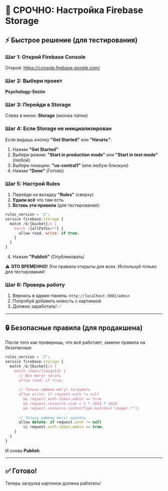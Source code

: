 # 🚨 СРОЧНО: Настройка Firebase Storage

## ⚡ Быстрое решение (для тестирования)

### Шаг 1: Открой Firebase Console

Открой: https://console.firebase.google.com/

### Шаг 2: Выбери проект

**Psychology-Sezim**

### Шаг 3: Перейди в Storage

Слева в меню: **Storage** (иконка папки)

### Шаг 4: Если Storage не инициализирован

Если видишь кнопку **"Get Started"** или **"Начать"**:

1. Нажми **"Get Started"**
2. Выбери режим: **"Start in production mode"** или **"Start in test mode"** (любой)
3. Выбери локацию: **"us-central1"** (или любую близкую)
4. Нажми **"Done"** (Готово)

### Шаг 5: Настрой Rules

1. Перейди на вкладку **"Rules"** (сверху)
2. **Удали всё** что там есть
3. **Вставь эти правила** (для тестирования):

```javascript
rules_version = '2';
service firebase.storage {
  match /b/{bucket}/o {
    match /{allPaths=**} {
      allow read, write: if true;
    }
  }
}
```

4. Нажми **"Publish"** (Опубликовать)

⚠️ **ЭТО ВРЕМЕННО!** Эти правила открыты для всех. Используй только для тестирования!

### Шаг 6: Проверь работу

1. Вернись в админ-панель: `http://localhost:3002/admin`
2. Попробуй добавить новость с картинкой
3. Должно заработать! ✅

---

## 🔒 Безопасные правила (для продакшена)

После того как проверишь, что всё работает, замени правила на безопасные:

```javascript
rules_version = '2';
service firebase.storage {
  match /b/{bucket}/o {
    match /news/{imageId} {
      // Все могут читать
      allow read: if true;
      
      // Только админы могут загружать
      allow write: if request.auth != null 
        && request.auth.token.admin == true
        && request.resource.size < 5 * 1024 * 1024
        && request.resource.contentType.matches('image/.*');
      
      // Только админы могут удалять
      allow delete: if request.auth != null 
        && request.auth.token.admin == true;
    }
  }
}
```

И снова **Publish**.

---

## ✅ Готово!

Теперь загрузка картинок должна работать!


